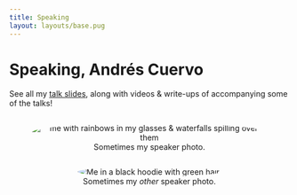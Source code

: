 ```yaml
---
title: Speaking
layout: layouts/base.pug
---
```


# Speaking, Andrés Cuervo

See all my [talk slides](https://slides.cwervo.com/), along with videos & write-ups of accompanying some of the talks!

<style>
#wrapper { text-align: center; }
figure { display: inline-block; }
figure img { max-height: 20rem; border-radius: 50%; }
</style>

<div id="wrapper">
<figure>
<img src="/assets/images/twitter_photo.png" alt="me with rainbows in my glasses & waterfalls spilling over them">
<figcaption>Sometimes my speaker photo.</figcaption>
</figure>
<figure>
<img src="/assets/images/circle_headshot.jpg" alt="Me in a black hoodie with green hair.">
<figcaption>Sometimes my <i>other</i> speaker photo.</figcaption>
</figure>
</div>
